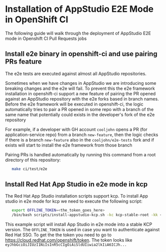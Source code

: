 # Installation of AppStudio E2E Mode in OpenShift CI

The following guide will walk through the deployment of AppStudio E2E mode in Openshift CI Pull Requests jobs

## Install e2e binary in openshift-ci and use pairing PRs feature

The e2e tests are executed against almost all AppStudio repositories.

Sometimes when we have changes in AppStudio we are introducing some breaking changes and the e2e will fail. To prevent this the e2e framework installation in openshift-ci support a new feature of pairing the PR opened against an AppStudio repository with the e2e forks based in branch names. Before the e2e framework will be executed in openshift-ci, the logic automatically tries to pair a PR opened in some repo with a branch of the same name that
potentially could exists in the developer's fork of the e2e repository

For example, if a developer with GH account `cooljohn` opens a PR (for application-service repo) from a branch `new-feature`, then the logic checks if there is a branch `new-feature` also in the `cooljohn/e2e-tests` fork and if exists will start to install the e2e framework from those branch

Pairing PRs is handled automatically by running this command from a root directory of this repository:

```bash
   make ci/test/e2e
```

## Install Red Hat App Studio in e2e mode in kcp

The Red Hat App Studio installation scripts support kcp. To install App studio in e2e mode for kcp we need to execute the following script:

```bash
   export OFFLINE_TOKEN=<the_token_goes_here>
   /bin/bash scripts/install-appstudio-kcp.sh -kc kcp-stable-root -kk <path-to-kcp-kubeconfig> -ck <path-to-physical-cluster-kubeconfig> -s
```

This example script will install App Studio in e2e mode into a stable KCP version. The `OFFLINE_TOKEN` is used in case you want to authenticate against Red Hat SSO. To get the the token you need to go to https://cloud.redhat.com/openshift/token. The token looks like `eyJhbGciOiJIUzI1NiIsInR5cCIgOiAiSldUIiwia2lkIiA6ICJh...`
